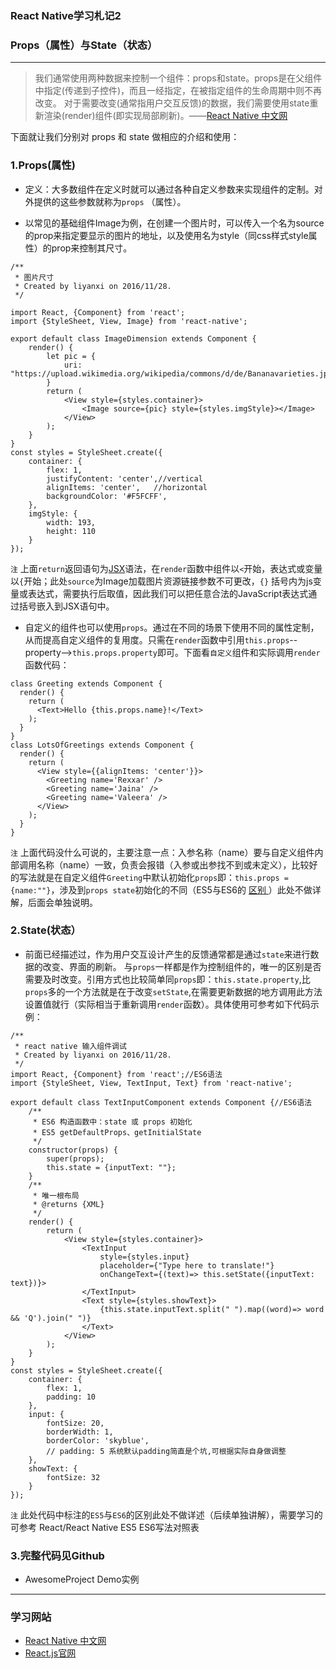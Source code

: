 ### React Native学习札记2
### Props（属性）与State（状态）

----------------

>我们通常使用两种数据来控制一个组件：props和state。props是在父组件中指定(传递到子控件)，而且一经指定，在被指定组件的生命周期中则不再改变。 对于需要改变(通常指用户交互反馈)的数据，我们需要使用state重新渲染(render)组件(即实现局部刷新)。——[React Native 中文网](http://reactnative.cn/docs/0.38/state.html#content)

下面就让我们分别对 props 和 state 做相应的介绍和使用：

### 1.Props(属性)
- 定义：大多数组件在定义时就可以通过各种自定义参数来实现组件的定制。对外提供的这些参数就称为`props` （属性）。

- 以常见的基础组件Image为例，在创建一个图片时，可以传入一个名为source的prop来指定要显示的图片的地址，以及使用名为style（同css样式style属性）的prop来控制其尺寸。

```
/**
 * 图片尺寸
 * Created by liyanxi on 2016/11/28.
 */

import React, {Component} from 'react';
import {StyleSheet, View, Image} from 'react-native';

export default class ImageDimension extends Component {
    render() {
        let pic = {
            uri: "https://upload.wikimedia.org/wikipedia/commons/d/de/Bananavarieties.jpg"
        }
        return (
            <View style={styles.container}>
                <Image source={pic} style={styles.imgStyle}></Image>
            </View>
        );
    }
}
const styles = StyleSheet.create({
    container: {
        flex: 1,
        justifyContent: 'center',//vertical
        alignItems: 'center',   //horizontal
        backgroundColor: '#F5FCFF',
    },
    imgStyle: {
        width: 193,
        height: 110
    }
});
```

`注` 上面`return`返回语句为[JSX](http://reactjs.cn/react/docs/jsx-in-depth.html)语法，在`render`函数中组件以`<`开始，表达式或变量以`{`开始；此处`source`为Image加载图片资源链接参数不可更改，`{}` 括号内为js变量或表达式，需要执行后取值，因此我们可以把任意合法的JavaScript表达式通过括号嵌入到JSX语句中。

- 自定义的组件也可以使用`props`。通过在不同的场景下使用不同的属性定制，从而提高自定义组件的复用度。只需在`render`函数中引用`this.props`--property-->`this.props.property`即可。下面看`自定义`组件和实际调用`render`函数代码：

```
class Greeting extends Component {
  render() {
    return (
      <Text>Hello {this.props.name}!</Text>
    );
  }
}
class LotsOfGreetings extends Component {
  render() {
    return (
      <View style={{alignItems: 'center'}}>
        <Greeting name='Rexxar' />
        <Greeting name='Jaina' />
        <Greeting name='Valeera' />
      </View>
    );
  }
}
```
`注` 上面代码没什么可说的，主要注意一点：入参名称（name）要与自定义组件内部调用名称（name）一致，负责会报错（入参或出参找不到或未定义），比较好的写法就是在自定义组件`Greeting`中默认初始化`props`即：`this.props = {name:""}`，涉及到`props state`初始化的不同（ES5与ES6的 [区别 ]("http://bbs.reactnative.cn/topic/15/react-react-native-%E7%9A%84es5-es6%E5%86%99%E6%B3%95%E5%AF%B9%E7%85%A7%E8%A1%A8")）此处不做详解，后面会单独说明。

### 2.State(状态）
- 前面已经描述过，作为用户交互设计产生的反馈通常都是通过`state`来进行数据的改变、界面的刷新。
与`props`一样都是作为控制组件的，唯一的区别是否需要及时改变。引用方式也比较简单同`props`即：`this.state.property`,比`props`多的一个方法就是在于改变`setState`,在需要更新数据的地方调用此方法设置值就行（实际相当于重新调用`render`函数）。具体使用可参考如下代码示例：

```
/**
 * react native 输入组件调试
 * Created by liyanxi on 2016/11/28.
 */
import React, {Component} from 'react';//ES6语法
import {StyleSheet, View, TextInput, Text} from 'react-native';

export default class TextInputComponent extends Component {//ES6语法
    /**
     * ES6 构造函数中：state 或 props 初始化
     * ES5 getDefaultProps、getInitialState
     */
    constructor(props) {
        super(props);
        this.state = {inputText: ""};
    }
    /**
     * 唯一根布局
     * @returns {XML}
     */
    render() {
        return (
            <View style={styles.container}>
                <TextInput
                    style={styles.input}
                    placeholder={"Type here to translate!"}
                    onChangeText={(text)=> this.setState({inputText: text})}>
                </TextInput>
                <Text style={styles.showText}>
                    {this.state.inputText.split(" ").map((word)=> word && 'Q').join(" ")}
                </Text>
            </View>
        );
    }
}
const styles = StyleSheet.create({
    container: {
        flex: 1,
        padding: 10
    },
    input: {
        fontSize: 20,
        borderWidth: 1,
        borderColor: 'skyblue',
        // padding: 5 系统默认padding简直是个坑,可根据实际自身做调整
    },
    showText: {
        fontSize: 32
    }
});
```
`注` 此处代码中标注的`ES5`与`ES6`的区别此处不做详述（后续单独讲解），需要学习的可参考 <a href="http://bbs.reactnative.cn/topic/15/react-react-native-%E7%9A%84es5-es6%E5%86%99%E6%B3%95%E5%AF%B9%E7%85%A7%E8%A1%A8" target="_blank" style="text-decoration:none;">React/React Native ES5 ES6写法对照表</a>
### 3.完整代码见Github
- <a href="https://github.com/liyanxi/AwesomeProject" target="_blank" style="text-decoration:none;"> AwesomeProject Demo实例 </a>

------------------

### 学习网站
- [React Native 中文网](http://reactnative.cn/)
- [React.js官网](http://reactjs.cn/react/docs/displaying-data.html)






